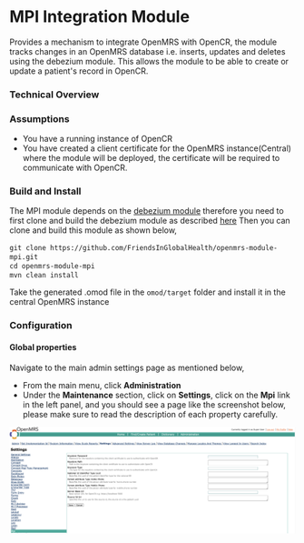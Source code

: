 # MPI Integration Module
Provides a mechanism to integrate OpenMRS with OpenCR, the module tracks changes in an OpenMRS database i.e. inserts, 
updates and deletes using the debezium module. This allows the module to be able to create or update a patient's record 
in OpenCR.

### Technical Overview


### Assumptions
* You have a running instance of OpenCR
* You have created a client certificate for the OpenMRS instance(Central) where the module will be deployed, the 
  certificate will be required to communicate with OpenCR.

### Build and Install
The MPI module depends on the [debezium module](https://github.com/FriendsInGlobalHealth/openmrs-module-debezium.git) 
therefore you need to first clone and build the debezium module as described [here](https://github.com/FriendsInGlobalHealth/openmrs-module-debezium#build-and-install)
Then you can clone and build this module as shown below,
```
git clone https://github.com/FriendsInGlobalHealth/openmrs-module-mpi.git
cd openmrs-module-mpi
mvn clean install
```
Take the generated .omod file in the `omod/target` folder and install it in the central OpenMRS instance

### Configuration

#### Global properties
Navigate to the main admin settings page as mentioned below,
* From the main menu, click **Administration**
* Under the **Maintenance** section, click on **Settings**, click on the **Mpi** link in the left panel, and you
  should see a page like the screenshot below, please make sure to read the description of each property carefully.

![Module Settings](docs/settings_screenshot.png)

